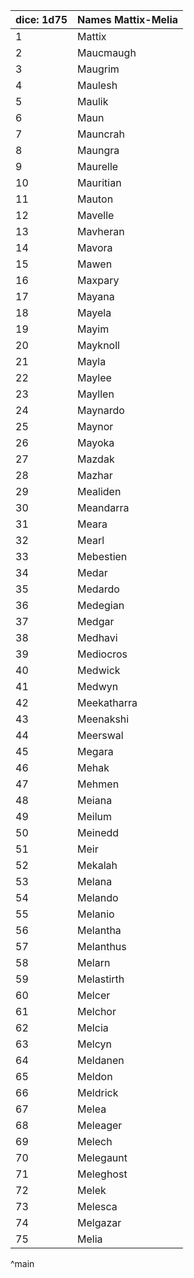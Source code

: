 | dice: 1d75 | Names Mattix-Melia|
| ---- | ---- |
|1|Mattix|
|2|Maucmaugh|
|3|Maugrim|
|4|Maulesh|
|5|Maulik|
|6|Maun|
|7|Mauncrah|
|8|Maungra|
|9|Maurelle|
|10|Mauritian|
|11|Mauton|
|12|Mavelle|
|13|Mavheran|
|14|Mavora|
|15|Mawen|
|16|Maxpary|
|17|Mayana|
|18|Mayela|
|19|Mayim|
|20|Mayknoll|
|21|Mayla|
|22|Maylee|
|23|Mayllen|
|24|Maynardo|
|25|Maynor|
|26|Mayoka|
|27|Mazdak|
|28|Mazhar|
|29|Mealiden|
|30|Meandarra|
|31|Meara|
|32|Mearl|
|33|Mebestien|
|34|Medar|
|35|Medardo|
|36|Medegian|
|37|Medgar|
|38|Medhavi|
|39|Mediocros|
|40|Medwick|
|41|Medwyn|
|42|Meekatharra|
|43|Meenakshi|
|44|Meerswal|
|45|Megara|
|46|Mehak|
|47|Mehmen|
|48|Meiana|
|49|Meilum|
|50|Meinedd|
|51|Meir|
|52|Mekalah|
|53|Melana|
|54|Melando|
|55|Melanio|
|56|Melantha|
|57|Melanthus|
|58|Melarn|
|59|Melastirth|
|60|Melcer|
|61|Melchor|
|62|Melcia|
|63|Melcyn|
|64|Meldanen|
|65|Meldon|
|66|Meldrick|
|67|Melea|
|68|Meleager|
|69|Melech|
|70|Melegaunt|
|71|Meleghost|
|72|Melek|
|73|Melesca|
|74|Melgazar|
|75|Melia|
^main
